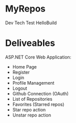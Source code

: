 # MyRepos

Dev Tech Test HelloBuild

# Deliveables
ASP.NET Core Web Application:
   - Home Page
   - Register
   - Login
   - Profile Management
   - Logout
   - Github Connection (OAuth)
   - List of Repositories
   - Favorites (Starred repos)
   - Star repo action
   - Unstar repo action

  
